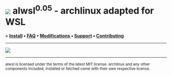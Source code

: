 # ![](http://imgur.com/piEDa9s.png) alwsl<sup>0.05</sup> - archlinux adapted for WSL

&raquo; **[Install]() • [FAQ]() • [Modifications ]() • [Support]() • [Contributing]()**

---

![](http://imgur.com/1T2dyE5.png)

---

<sub>alwsl is licensed under the terms of the latest MIT license. archlinux and any other components included, installed or fetched come with their own respective license.</sub>
